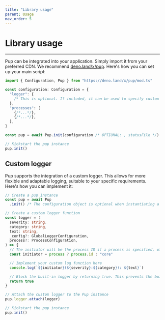 ```yaml
---
title: "Library usage"
parent: Usage
nav_order: 5
---
```


# Library usage

---

Pup can be integrated into your application. Simply import it from your preferred CDN. We recommend [deno.land/x/pup](https://deno.land/x/pup). Here's how you can set up your main script:

```ts
import { Configuration, Pup } from "https://deno.land/x/pup/mod.ts"

const configuration: Configuration = {
  "logger": {
    /* This is optional. If included, it can be used to specify custom logger settings */
  },
  "processes": [
    {/*...*/},
    {/*...*/},
  ],
}

const pup = await Pup.init(configuration /* OPTIONAL: , statusFile */)

// Kickstart the pup instance
pup.init()
```

## Custom logger

Pup supports the integration of a custom logger. This allows for more flexible and adaptable logging, suitable to your specific requirements. Here's how you can implement it:

```ts
// Create a pup instance
const pup = await Pup
  .init() /* The configuration object is optional when instantiating a new Pup */

// Create a custom logger function
const logger = (
  severity: string,
  category: string,
  text: string,
  _config?: GlobalLoggerConfiguration,
  process?: ProcessConfiguration,
) => {
  // The initiator will be the process ID if a process is specified, otherwise it defaults to "core"
  const initiator = process ? process.id : "core"

  // Implement your custom log function here
  console.log(`${initiator}(${severity}:${category}): ${text}`)

  // Block the built-in logger by returning true. This prevents the built-in logger from logging the same message.
  return true
}

// Attach the custom logger to the Pup instance
pup.logger.attach(logger)

// Kickstart the pup instance
pup.init()
```
